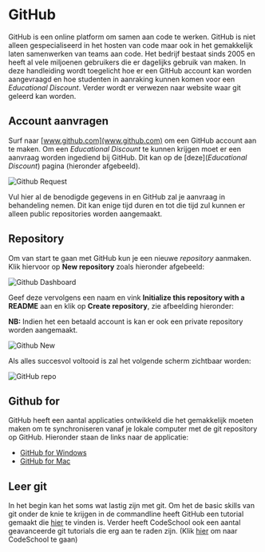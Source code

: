 # GitHub
GitHub is een online platform om samen aan code te werken. GitHub is niet alleen gespecialiseerd in het hosten van code maar ook in het gemakkelijk laten samenwerken van teams aan code.
Het bedrijf bestaat sinds 2005 en heeft al vele miljoenen gebruikers die er dagelijks gebruik van maken. In deze handleiding wordt toegelicht hoe er een GitHub account kan worden aangevraagd en hoe studenten in aanraking kunnen komen voor een *Educational Discount*. Verder wordt er verwezen naar website waar git geleerd kan worden.

## Account aanvragen
Surf naar [www.github.com](www.github.com) om een GitHub account aan te maken.
Om een *Educational Discount* te kunnen krijgen moet er een aanvraag worden ingediend bij GitHub.
Dit kan op de [deze](*Educational Discount*) pagina (hieronder afgebeeld).

![Github Request](github-request.png)

Vul hier al de benodigde gegevens in en GitHub zal je aanvraag in behandeling nemen. Dit kan enige tijd duren en tot die tijd zul kunnen er alleen public repositories worden aangemaakt.

## Repository
Om van start te gaan met GitHub kun je een nieuwe *repository* aanmaken.
Klik hiervoor op **New repository** zoals hieronder afgebeeld:

![Github Dashboard](github-dashboard.png)

Geef deze vervolgens een naam en vink **Initialize this repository with a README** aan en klik op **Create repository**, zie afbeelding hieronder:

**NB:** Indien het een betaald account is kan er ook een private repository worden aangemaakt.

![Github New](github-new.png)

Als alles succesvol voltooid is zal het volgende scherm zichtbaar worden:

![GitHub repo](github-repo.png)

## Github for
GitHub heeft een aantal applicaties ontwikkeld die het gemakkelijk moeten maken om te synchroniseren vanaf je lokale computer met de git repository op GitHub.
Hieronder staan de links naar de applicatie:

* [GitHub for Windows](http://windows.github.com/)
* [GitHub for Mac](http://mac.github.com/)

## Leer git
In het begin kan het soms wat lastig zijn met git. Om het de basic skills van git onder de knie te krijgen in de commandline heeft GitHub een tutorial gemaakt die [hier](http://try.github.io/) te vinden is.
Verder heeft CodeSchool ook een aantal geavanceerde git tutorials die erg aan te raden zijn. (Klik [hier](http://www.codeschool.com/paths/electives#git-basics) om naar CodeSchool te gaan)